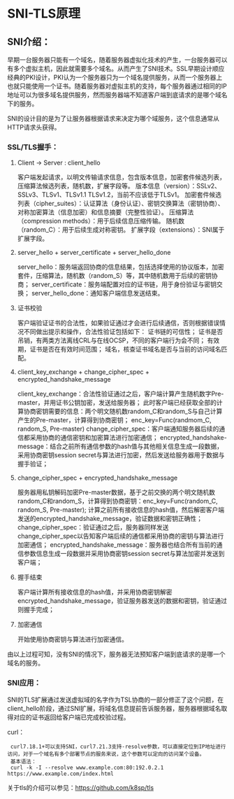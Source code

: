 SNI-TLS原理
=======================================================
## SNI介绍：
早期一台服务器只能有一个域名，随着服务器虚拟化技术的产生，一台服务器可以有多个虚拟主机，因此就需要多个域名。从而产生了SNI技术。SSL早期设计顺应经典的PKI设计，PKI认为一个服务器只为一个域名提供服务，从而一个服务器上也就只能使用一个证书。随着服务器对虚拟主机的支持，每个服务器通过相同的IP地址可以为很多域名提供服务，然而服务器端不知道客户端到底请求的是哪个域名下的服务。

SNI的设计目的是为了让服务器根据请求来决定为哪个域服务，这个信息通常从HTTP请求头获得。

### SSL/TLS握手：
1. Client -> Server : client_hello

    客户端发起请求，以明文传输请求信息，包含版本信息，加密套件候选列表，压缩算法候选列表，随机数，扩展字段等。
        版本信息（version）：SSLv2、SSLv3、TLSv1、TLSv1.1 TLSv1.2，当前不应该低于TLSv1。
        加密套件候选列表（cipher_suites）：认证算法（身份认证）、密钥交换算法（密钥协商）、对称加密算法（信息加密）和信息摘要（完整性验证）。
        压缩算法（compression methods）：用于后续信息压缩传输。
        随机数（random_C）：用于后续生成对称密钥。
        扩展字段（extensions）：SNI属于扩展字段。

2. server_hello + server_certificate + server_hello_done

    server_hello：服务端返回协商的信息结果，包括选择使用的协议版本，加密套件，压缩算法，随机数（random_S）等，其中随机数用于后续的密钥协商；
    server_certificate：服务端配置对应的证书链，用于身份验证与密钥交换；
    server_hello_done：通知客户端信息发送结束。

3. 证书校验

    客户端验证证书的合法性，如果验证通过才会进行后续通信，否则根据错误情况不同做出提示和操作，合法性验证包括如下：
        证书链的可信性；
        证书是否吊销，有两类方法离线CRL与在线OCSP，不同的客户端行为会不同；
        有效期，证书是否在有效时间范围；
        域名，核查证书域名是否与当前的访问域名匹配。

4. client_key_exchange + change_cipher_spec + encrypted_handshake_message

    client_key_exchange：合法性验证通过之后，客户端计算产生随机数字Pre-master，并用证书公钥加密，发送给服务器；
    此时客户端已经获取全部的计算协商密钥需要的信息：两个明文随机数random_C和random_S与自己计算产生的Pre-master，计算得到协商密钥；
    enc_key=Func(randmom_C, random_S, Pre-master)
    change_cipher_spec：客户端通知服务器后续的通信都采用协商的通信密钥和加密算法进行加密通信；
    encrypted_handshake-message：结合之前所有通信参数的hash值与其他相关信息生成一段数据，采用协商密钥session secret与算法进行加密，然后发送给服务器用于数据与握手验证；

5. change_cipher_spec + encrypted_handshake_message

    服务器用私钥解码加密Pre-master数据，基于之前交换的两个明文随机数random_C和random_S，计算得到协商密钥：enc_key=Func(random_C, random_S, Pre-master);
    计算之前所有接收信息的hash值，然后解密客户端发送的encrypted_handshake_message，验证数据和密钥正确性；
    change_cipher_spec：验证通过之后，服务器同样发送change_cipher_spec以告知客户端后续的通信都采用协商的密钥与算法进行加密通信；
    encrypted_handshake_message：服务器也结合所有当前的通信参数信息生成一段数据并采用协商密钥session secret与算法加密并发送到客户端；

6. 握手结束

    客户端计算所有接收信息的hash值，并采用协商密钥解密encrypted_handshake_message，验证服务器发送的数据和密钥，验证通过则握手完成；

7. 加密通信

    开始使用协商密钥与算法进行加密通信。

由以上过程可知，没有SNI的情况下，服务器无法预知客户端到底请求的是哪一个域名的服务。

### SNI应用：
SNI的TLS扩展通过发送虚拟域的名字作为TSL协商的一部分修正了这个问题，在client_hello阶段，通过SNI扩展，将域名信息提前告诉服务器，服务器根据域名取得对应的证书返回给客户端已完成校验过程。

curl：

     curl7.18.1+可以支持SNI，curl7.21.3支持-resolve参数，可以直接定位到IP地址进行访问，对于一个域名有多个部署节点的服务来说，这个参数可以定向的访问某个设备。
     基本语法：
     curl -k -I --resolve www.example.com:80:192.0.2.1 https://www.example.com/index.html
     
关于tls的介绍可以参见：https://github.com/k8sp/tls